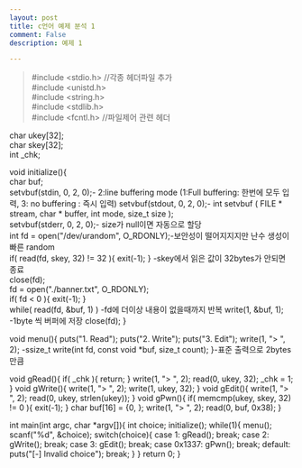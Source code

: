 ```yaml
---
layout: post
title: c언어 예제 분석 1
comment: False
description: 예제 1

---
```




>#include <stdio.h> //각종 헤더파일 추가  
#include <unistd.h>  
#include <string.h>  
#include <stdlib.h>  
#include <fcntl.h>  //파일제어 관련 헤더  

char ukey[32];  
char skey[32];  
int _chk;  

void initialize(){  
	char buf;  
	setvbuf(stdin, 0, 2, 0);- 2:line buffering mode (1:Full buffering: 한번에 모두 입력, 3: no buffering : 즉시 입력)
	setvbuf(stdout, 0, 2, 0);- int setvbuf ( FILE * stream, char * buffer, int mode, size_t size );  
	setvbuf(stderr, 0, 2, 0);- size가 null이면 자동으로 할당  
	int fd = open("/dev/urandom", O_RDONLY);-보안성이 떨어지지지만 난수 생성이 빠른 random  
	if( read(fd, skey, 32) != 32 ){ exit(-1); } -skey에서 읽은 값이 32bytes가 안되면 종료  
	close(fd);  
	fd = open("./banner.txt", O_RDONLY);  
	if( fd < 0 ){ exit(-1); }  
	while( read(fd, &buf, 1) ) -fd에 더이상 내용이 없을때까지 반복
		write(1, &buf, 1); -1byte 씩 버퍼에 저장
	close(fd);
}

void menu(){
	puts("1. Read");
	puts("2. Write");
	puts("3. Edit");
	write(1, "> ", 2); -ssize_t write(int fd, const void *buf, size_t count);
}-표준 출력으로 2bytes만큼

void gRead(){
	if( _chk ){ return; }
	write(1, "> ", 2);
	read(0, ukey, 32);
	_chk = 1;
}
void gWrite(){
	write(1, "> ", 2);
	write(1, ukey, 32);
}
void gEdit(){
	write(1, "> ", 2);
	read(0, ukey, strlen(ukey));
}
void gPwn(){
	if( memcmp(ukey, skey, 32) != 0 ){ exit(-1); }
	char buf[16] = {0, };
	write(1, "> ", 2);
	read(0, buf, 0x38);
}

int main(int argc, char *argv[]){
	int choice;
	initialize();
	while(1){
		menu();
		scanf("%d", &choice);
		switch(choice){
			case 1:
				gRead();
				break;
			case 2:
				gWrite();
				break;
			case 3:
				gEdit();
				break;
			case 0x1337:
				gPwn();
				break;
			default:
				puts("[-] Invalid choice");
				break;
		}
	}
	return 0;
}
